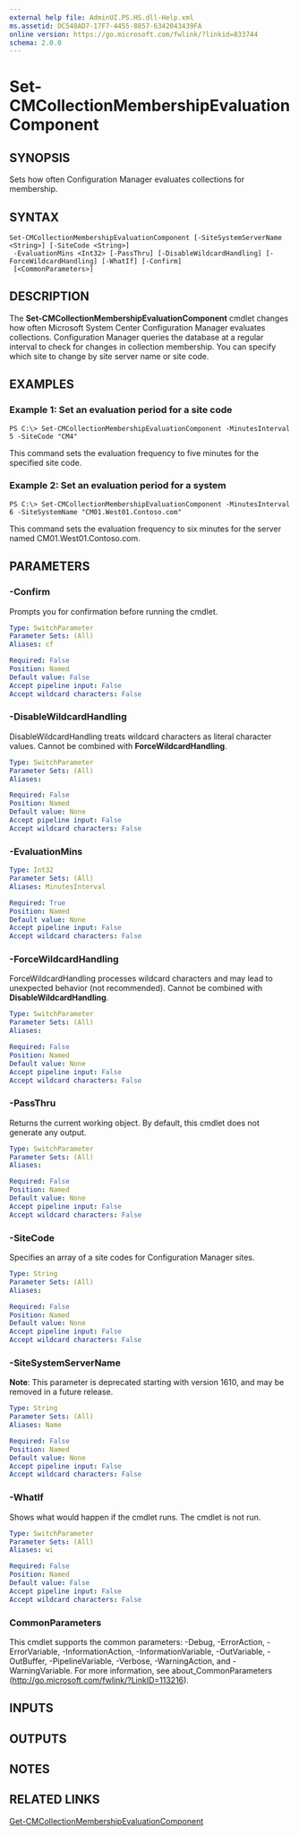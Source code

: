 ```yaml
---
external help file: AdminUI.PS.HS.dll-Help.xml
ms.assetid: DC548AD7-17F7-4455-8857-6342043439FA
online version: https://go.microsoft.com/fwlink/?linkid=833744
schema: 2.0.0
---
```


# Set-CMCollectionMembershipEvaluationComponent

## SYNOPSIS
Sets how often Configuration Manager evaluates collections for membership.

## SYNTAX

```
Set-CMCollectionMembershipEvaluationComponent [-SiteSystemServerName <String>] [-SiteCode <String>]
 -EvaluationMins <Int32> [-PassThru] [-DisableWildcardHandling] [-ForceWildcardHandling] [-WhatIf] [-Confirm]
 [<CommonParameters>]
```

## DESCRIPTION
The **Set-CMCollectionMembershipEvaluationComponent** cmdlet changes how often Microsoft System Center Configuration Manager evaluates collections.
Configuration Manager queries the database at a regular interval to check for changes in collection membership.
You can specify which site to change by site server name or site code.

## EXAMPLES

### Example 1: Set an evaluation period for a site code
```
PS C:\> Set-CMCollectionMembershipEvaluationComponent -MinutesInterval 5 -SiteCode "CM4"
```

This command sets the evaluation frequency to five minutes for the specified site code.

### Example 2: Set an evaluation period for a system
```
PS C:\> Set-CMCollectionMembershipEvaluationComponent -MinutesInterval 6 -SiteSystemName "CM01.West01.Contoso.com"
```

This command sets the evaluation frequency to six minutes for the server named CM01.West01.Contoso.com.

## PARAMETERS

### -Confirm
Prompts you for confirmation before running the cmdlet.

```yaml
Type: SwitchParameter
Parameter Sets: (All)
Aliases: cf

Required: False
Position: Named
Default value: False
Accept pipeline input: False
Accept wildcard characters: False
```

### -DisableWildcardHandling
DisableWildcardHandling treats wildcard characters as literal character values. Cannot be combined with **ForceWildcardHandling**.

```yaml
Type: SwitchParameter
Parameter Sets: (All)
Aliases: 

Required: False
Position: Named
Default value: None
Accept pipeline input: False
Accept wildcard characters: False
```

### -EvaluationMins
```yaml
Type: Int32
Parameter Sets: (All)
Aliases: MinutesInterval

Required: True
Position: Named
Default value: None
Accept pipeline input: False
Accept wildcard characters: False
```

### -ForceWildcardHandling
ForceWildcardHandling processes wildcard characters and may lead to unexpected behavior (not recommended). Cannot be combined with **DisableWildcardHandling**.

```yaml
Type: SwitchParameter
Parameter Sets: (All)
Aliases: 

Required: False
Position: Named
Default value: None
Accept pipeline input: False
Accept wildcard characters: False
```

### -PassThru
Returns the current working object.
By default, this cmdlet does not generate any output.

```yaml
Type: SwitchParameter
Parameter Sets: (All)
Aliases: 

Required: False
Position: Named
Default value: None
Accept pipeline input: False
Accept wildcard characters: False
```

### -SiteCode
Specifies an array of a site codes for Configuration Manager sites.

```yaml
Type: String
Parameter Sets: (All)
Aliases: 

Required: False
Position: Named
Default value: None
Accept pipeline input: False
Accept wildcard characters: False
```

### -SiteSystemServerName
**Note**: This parameter is deprecated starting with version 1610, and may be removed in a future release.

```yaml
Type: String
Parameter Sets: (All)
Aliases: Name

Required: False
Position: Named
Default value: None
Accept pipeline input: False
Accept wildcard characters: False
```

### -WhatIf
Shows what would happen if the cmdlet runs.
The cmdlet is not run.

```yaml
Type: SwitchParameter
Parameter Sets: (All)
Aliases: wi

Required: False
Position: Named
Default value: False
Accept pipeline input: False
Accept wildcard characters: False
```

### CommonParameters
This cmdlet supports the common parameters: -Debug, -ErrorAction, -ErrorVariable, -InformationAction, -InformationVariable, -OutVariable, -OutBuffer, -PipelineVariable, -Verbose, -WarningAction, and -WarningVariable. For more information, see about_CommonParameters (http://go.microsoft.com/fwlink/?LinkID=113216).

## INPUTS

## OUTPUTS

## NOTES

## RELATED LINKS

[Get-CMCollectionMembershipEvaluationComponent](./Get-CMCollectionMembershipEvaluationComponent.md)

